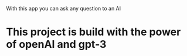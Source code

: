 With this app you can ask any question to an AI

# This project is build with the power of openAI and gpt-3
